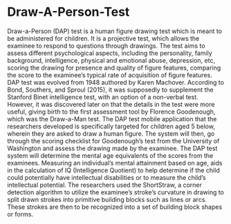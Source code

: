 # Draw-A-Person-Test
 Draw-a-Person (DAP) test is a human figure drawing test which is meant to be administered for children. It is a projective test, which allows the examinee to respond to questions through drawings. The test aims to assess different psychological aspects, including the personality, family background, intelligence, physical and emotional abuse, depression, etc, scoring the drawing for presence and quality of figure features, comparing the score to the examinee’s typical rate of acquisition of figure features. DAP test was evolved from 1948 authored by Karen Machover. According to Bond, Southers, and Sproul (2015), it was supposedly to supplement the Stanford Binet intelligence test, with an option of a non-verbal test. However, it was discovered later on that the details in the test were more useful, giving birth to the first assessment tool by Florence Goodenough, which was the Draw-a-Man test.  The DAP test mobile application that the researchers developed is specifically targeted for children aged 5 below, wherein they are asked to draw a human figure. The system will then, go through the scoring checklist for Goodenough’s test from the University of Washington and assess the drawing made by the examinee. The DAP test system will determine the mental age equivalents of the scores from the examinees. Measuring an individual’s mental attainment based on age, aids in the calculation of IQ (Intelligence Quotient) to help determine if the child could potentially have intellectual disabilities or to measure the child’s intellectual potential.  The researchers used the ShortStraw, a corner detection algorithm to utilize the examinee’s stroke’s curvature in drawing to split drawn strokes into primitive building blocks such as lines or arcs. These strokes are then to be recognized into a set of building block shapes or forms.

